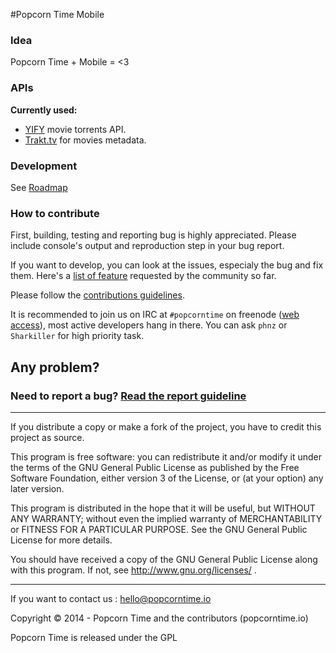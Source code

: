 #Popcorn Time Mobile

### Idea

Popcorn Time + Mobile = <3

[](http://i.imgur.com/515q1pH)
[](http://i.imgur.com/KibHe3H)
[](http://i.imgur.com/7S61W36.png)
[](http://i.imgur.com/w95nHWm.png)

### APIs

**Currently used:**
- [YIFY](http://yts.re/api) movie torrents API.
- [Trakt.tv](https://trakt.tv/) for movies metadata.

### Development

See [Roadmap](#)

### How to contribute

First, building, testing and reporting bug is highly appreciated. Please include console's output and reproduction step in your bug report.

If you want to develop, you can look at the issues, especialy the bug and fix them.
Here's a [list of feature](#) requested by the community so far.

Please follow the [contributions guidelines](#).

It is recommended to join us on IRC at `#popcorntime` on freenode ([web access](http://webchat.freenode.net/?channels=popcorntime)), most active developers hang in there. You can ask `phnz` or  `Sharkiller` for high priority task.

## Any problem?

### Need to report a bug? [Read the report guideline](https://github.com/popcorn-official/popcorn-mobile/blob/master/CONTRIBUTING.md#report-a-bug)


***

If you distribute a copy or make a fork of the project, you have to credit this project as source.
	
This program is free software: you can redistribute it and/or modify it under the terms of the GNU General Public License as published by the Free Software Foundation, either version 3 of the License, or (at your option) any later version.
 
This program is distributed in the hope that it will be useful, but WITHOUT ANY WARRANTY; without even the implied warranty of MERCHANTABILITY or FITNESS FOR A PARTICULAR PURPOSE.  See the GNU General Public License for more details.
 
You should have received a copy of the GNU General Public License along with this program.  If not, see http://www.gnu.org/licenses/ .

***

If you want to contact us : hello@popcorntime.io
 
Copyright © 2014 - Popcorn Time and the contributors (popcorntime.io)

Popcorn Time is released under the GPL
